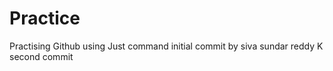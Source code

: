 # Practice
Practising Github using Just command
initial commit by siva sundar reddy K
second commit 
